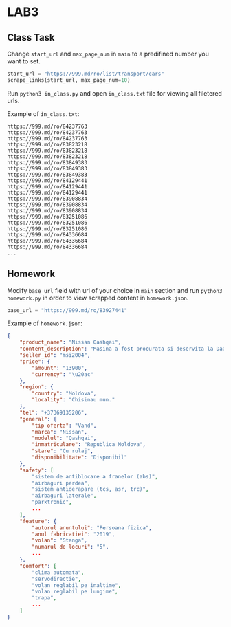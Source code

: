 # LAB3

## Class Task

Change `start_url` and `max_page_num` in `main` to a predifined number you want to set.

```py
start_url = "https://999.md/ro/list/transport/cars"
scrape_links(start_url, max_page_num=10)
```

Run `python3 in_class.py` and open `in_class.txt` file for viewing all filetered urls.

Example of `in_class.txt`:

```
https://999.md/ro/84237763
https://999.md/ro/84237763
https://999.md/ro/84237763
https://999.md/ro/83823218
https://999.md/ro/83823218
https://999.md/ro/83823218
https://999.md/ro/83849383
https://999.md/ro/83849383
https://999.md/ro/83849383
https://999.md/ro/84129441
https://999.md/ro/84129441
https://999.md/ro/84129441
https://999.md/ro/83908834
https://999.md/ro/83908834
https://999.md/ro/83908834
https://999.md/ro/83251086
https://999.md/ro/83251086
https://999.md/ro/83251086
https://999.md/ro/84336684
https://999.md/ro/84336684
https://999.md/ro/84336684
...
```

## Homework

Modify `base_url` field with url of your choice in `main` section and run `python3 homework.py` in order to view scrapped content in `homework.json`.

```py
base_url = "https://999.md/ro/83927441"
```

Example of `homework.json`:

```json
{
    "product_name": "Nissan Qashqai",
    "content_description": "Masina a fost procurata si deservita la Daac Hermes.\nNu necesita investitii, totul functioneaza perfect. \nAutomat, 4x4.\nAnul 2019",
    "seller_id": "msi2004",
    "price": {
        "amount": "13900",
        "currency": "\u20ac"
    },
    "region": {
        "country": "Moldova",
        "locality": "Chisinau mun."
    },
    "tel": "+37369135206",
    "general": {
        "tip oferta": "Vand",
        "marca": "Nissan",
        "modelul": "Qashqai",
        "inmatriculare": "Republica Moldova",
        "stare": "Cu rulaj",
        "disponibilitate": "Disponibil"
    },
    "safety": [
        "sistem de antiblocare a franelor (abs)",
        "airbaguri perdea",
        "sistem antiderapare (tcs, asr, trc)",
        "airbaguri laterale",
        "parktronic",
        ...
    ],
    "feature": {
        "autorul anuntului": "Persoana fizica",
        "anul fabricatiei": "2019",
        "volan": "Stanga",
        "numarul de locuri": "5",
        ...
    },
    "comfort": [
        "clima automata",
        "servodirectie",
        "volan reglabil pe inaltime",
        "volan reglabil pe lungime",
        "trapa",
        ...
    ]
}
```

